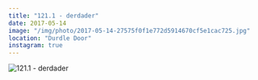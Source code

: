 ```yaml
---
title: "121.1 - derdader"
date: 2017-05-14
image: "/img/photo/2017-05-14-27575f0f1e772d5914670cf5e1cac725.jpg"
location: "Durdle Door"
instagram: true
---
```


![121.1 - derdader](/img/photo/2017-05-14-27575f0f1e772d5914670cf5e1cac725.jpg)
